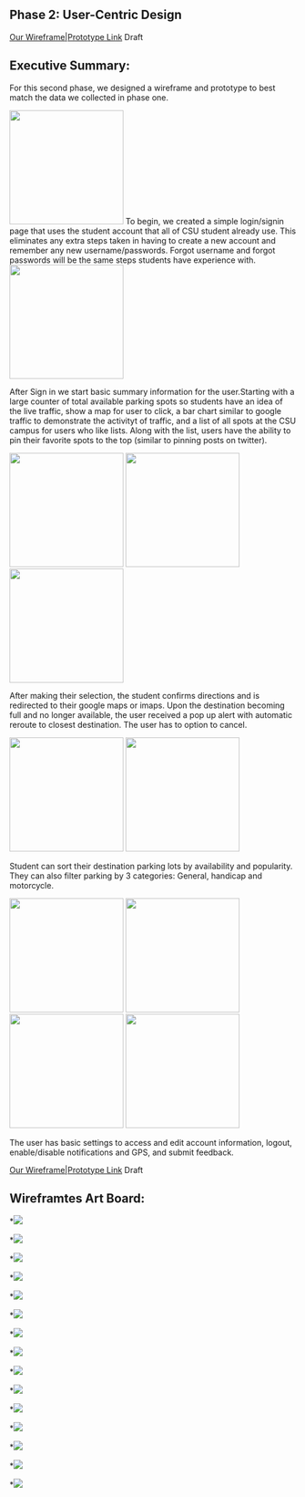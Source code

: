 ## Phase 2: User-Centric Design

[Our Wireframe|Prototype Link](https://xd.adobe.com/view/ceb98465-76ee-499e-91b5-50ee09582c67-9bea/) Draft

## Executive Summary:

For this second phase, we designed a wireframe and prototype to best match the data we collected in phase one. 

<img src="images/Sign In.png" width="200">
To begin, we created a simple login/signin page that uses the student account that all of CSU student already use. This eliminates any extra steps taken in having to create a new account and remember any new username/passwords. Forgot username and forgot passwords will be the same steps students have experience with. 

<img src="images/Home Page.png" width="200">

After Sign in we start basic summary information for the user.Starting with a large counter of total available parking spots so students have an idea of the live traffic, show a map for user to click, a bar chart similar to google traffic to demonstrate the activityt of traffic, and a list of all spots at the CSU campus for users who like lists. Along with the list, users have the ability to pin their favorite spots to the top (similar to pinning posts on twitter).  

<img src="images/Confirm Directions.png" width="200"> <img src="images/Google Maps-imaps.png" width="200"> <img src="images/alert.PNG" width="200">

After making their selection, the student confirms directions and is redirected to their google maps or imaps. Upon the destination becoming full and no longer available, the user received a pop up alert with automatic reroute to closest destination. The user has to option to cancel.  

<img src="images/Sort By.png" width="200"> <img src="images/Filter.png" width="200">

Student can sort their destination parking lots by availability and popularity. They can also filter parking by 3 categories: General, handicap and motorcycle. 

<img src="images/User Menu.png" width="200"> <img src="images/User Account.png" width="200"> <img src="images/User Settings.png" width="200"> <img src="images/User Feedback.png" width="200">

The user has basic settings to access and edit account information, logout, enable/disable notifications and GPS, and submit feedback. 





[Our Wireframe|Prototype Link](https://xd.adobe.com/view/ceb98465-76ee-499e-91b5-50ee09582c67-9bea/) Draft

## Wireframtes Art Board:

         
  *![](https://github.com/UsabilityEngineering/Parkers/blob/master/phase2/images/Sign%20In.png)

  *![](https://github.com/UsabilityEngineering/Parkers/blob/master/phase2/images/Forgot%20Password.png)

  *![](https://github.com/UsabilityEngineering/Parkers/blob/master/phase2/images/Keyboard.png)

  *![](https://github.com/UsabilityEngineering/Parkers/blob/master/phase2/images/Home%20Page.png) 

  *![](https://github.com/UsabilityEngineering/Parkers/blob/master/phase2/images/Parking%20Lots%20List.png)

  *![](https://github.com/UsabilityEngineering/Parkers/blob/master/phase2/images/Sort%20By.png)

  *![](https://github.com/UsabilityEngineering/Parkers/blob/master/phase2/images/Filter.png)

  *![](https://github.com/UsabilityEngineering/Parkers/blob/master/phase2/images/Confirm%20Directions.png)

  *![](https://github.com/UsabilityEngineering/Parkers/blob/master/phase2/images/Google%20Maps-imaps.png)

  *![](https://github.com/UsabilityEngineering/Parkers/blob/master/phase2/images/Rerouting.png)

  *![](https://github.com/UsabilityEngineering/Parkers/blob/master/phase2/images/alert.PNG)

  *![](https://github.com/UsabilityEngineering/Parkers/blob/master/phase2/images/User%20Menu.png)

  *![](https://github.com/UsabilityEngineering/Parkers/blob/master/phase2/images/User%20Account.png)

  *![](https://github.com/UsabilityEngineering/Parkers/blob/master/phase2/images/User%20Settings.png)

  *![](https://github.com/UsabilityEngineering/Parkers/blob/master/phase2/images/User%20Feedback.png)



